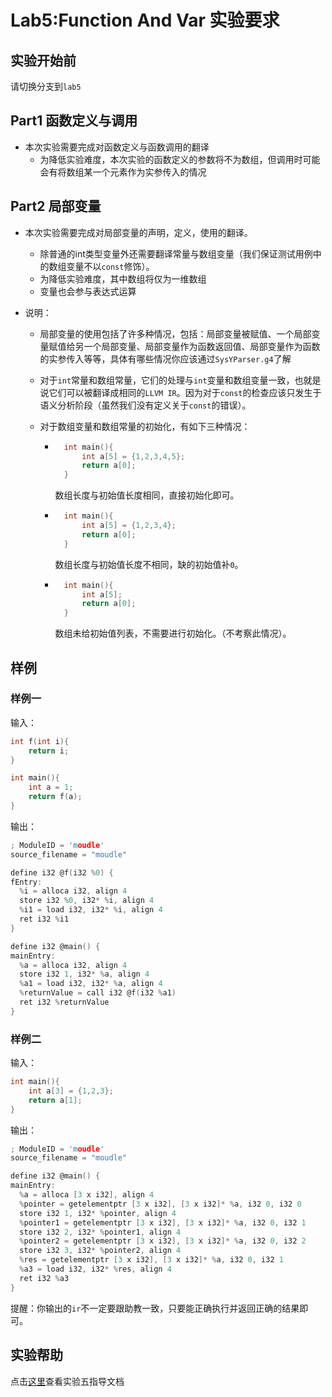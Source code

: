 # Lab5:Function And Var 实验要求

## 实验开始前

请切换分支到`lab5`

## Part1 函数定义与调用
- 本次实验需要完成对函数定义与函数调用的翻译
    - 为降低实验难度，本次实验的函数定义的参数将不为数组，但调用时可能会有将数组某一个元素作为实参传入的情况

## Part2 局部变量
- 本次实验需要完成对局部变量的声明，定义，使用的翻译。
    - 除普通的int类型变量外还需要翻译常量与数组变量（我们保证测试用例中的数组变量不以`const`修饰）。
    - 为降低实验难度，其中数组将仅为一维数组
    - 变量也会参与表达式运算
    
- 说明：

    - 局部变量的使用包括了许多种情况，包括：局部变量被赋值、一个局部变量赋值给另一个局部变量、局部变量作为函数返回值、局部变量作为函数的实参传入等等，具体有哪些情况你应该通过`SysYParser.g4`了解

    - 对于`int`常量和数组常量，它们的处理与`int`变量和数组变量一致，也就是说它们可以被翻译成相同的`LLVM IR`。因为对于`const`的检查应该只发生于语义分析阶段（虽然我们没有定义关于`const`的错误）。

    - 对于数组变量和数组常量的初始化，有如下三种情况：

        - ```c
            int main(){
                int a[5] = {1,2,3,4,5};
                return a[0];
            }
            ```

            数组长度与初始值长度相同，直接初始化即可。

        - ```c
            int main(){
                int a[5] = {1,2,3,4};
                return a[0];
            }
            ```

            数组长度与初始值长度不相同，缺的初始值补`0`。

        - ```c
            int main(){
                int a[5];
                return a[0];
            }
            ```

            数组未给初始值列表，不需要进行初始化。（不考察此情况）。



## 样例

### 样例一

输入：

```c
int f(int i){
    return i;
}

int main(){
    int a = 1;
    return f(a);
}
```

输出：

```c
; ModuleID = 'moudle'
source_filename = "moudle"

define i32 @f(i32 %0) {
fEntry:
  %i = alloca i32, align 4
  store i32 %0, i32* %i, align 4
  %i1 = load i32, i32* %i, align 4
  ret i32 %i1
}

define i32 @main() {
mainEntry:
  %a = alloca i32, align 4
  store i32 1, i32* %a, align 4
  %a1 = load i32, i32* %a, align 4
  %returnValue = call i32 @f(i32 %a1)
  ret i32 %returnValue
}

```



### 样例二

输入：

```c
int main(){
    int a[3] = {1,2,3};
    return a[1];
}
```

输出：

```c
; ModuleID = 'moudle'
source_filename = "moudle"

define i32 @main() {
mainEntry:
  %a = alloca [3 x i32], align 4
  %pointer = getelementptr [3 x i32], [3 x i32]* %a, i32 0, i32 0
  store i32 1, i32* %pointer, align 4
  %pointer1 = getelementptr [3 x i32], [3 x i32]* %a, i32 0, i32 1
  store i32 2, i32* %pointer1, align 4
  %pointer2 = getelementptr [3 x i32], [3 x i32]* %a, i32 0, i32 2
  store i32 3, i32* %pointer2, align 4
  %res = getelementptr [3 x i32], [3 x i32]* %a, i32 0, i32 1
  %a3 = load i32, i32* %res, align 4
  ret i32 %a3
}
```

提醒：你输出的`ir`不一定要跟助教一致，只要能正确执行并返回正确的结果即可。


## 实验帮助
点击[这里](lab5-function-and-var/help.md)查看实验五指导文档
